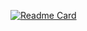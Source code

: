 [![Readme Card](https://github-readme-stats.vercel.app/api/pin/?username=khairulabsyar&repo=github-readme-stats)](https://github.com/khairulabsyar/github-readme-stats)
